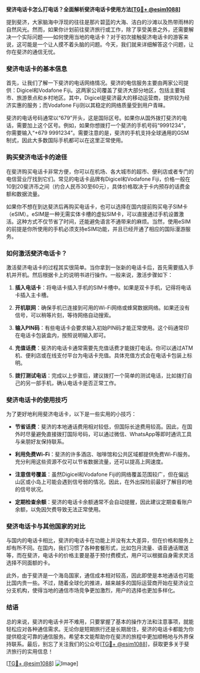 **斐济电话卡怎么打电话？全面解析斐济电话卡使用方法[[TG💪+ @esim1088](https://t.me/s/esim1088)]**

提到斐济，大家脑海中浮现的往往是那片碧蓝的大海、洁白的沙滩以及热带雨林的自然风光。然而，如果你计划前往斐济旅行或工作，除了享受美景之外，还需要解决一个实际问题——如何使用当地的电话卡？对于初次接触斐济电话卡的游客来说，这可能是一个让人摸不着头脑的问题。今天，我们就来详细解答这个问题，让你在斐济的通信无忧。

### 斐济电话卡的基本信息

首先，让我们了解一下斐济的电话网络情况。斐济的电信服务主要由两家公司提供：Digicel和Vodafone Fiji。这两家公司覆盖了斐济大部分地区，包括主要城市、旅游景点和乡村地区。其中，Digicel是斐济最大的移动运营商，提供较为经济实惠的服务；而Vodafone Fiji则以其稳定的网络质量受到用户青睐。

斐济的电话号码通常以“679”开头，这是国际区号。如果你从国外拨打斐济的电话，需要加上这个区号。例如，如果你想拨打一个斐济的手机号码“9991234”，你需要输入“+679 9991234”。需要注意的是，斐济的手机支持全球通用的GSM制式，因此大多数国际手机都可以在这里正常使用。

### 购买斐济电话卡的途径

在斐济购买电话卡非常方便，你可以在机场、各大城市的超市、便利店或者专门的电信营业厅找到它们。常见的电话卡品牌有Digicel和Vodafone Fiji，价格一般在10到20斐济币之间（约合人民币30至60元），具体价格取决于卡内预存的话费金额和数据流量。

如果你不想在到达斐济后再购买电话卡，也可以选择在国内提前购买电子SIM卡（eSIM）。eSIM是一种无需实体卡槽的虚拟SIM卡，可以直接通过手机设置激活。这种方式不仅节省了时间，还能避免语言不通带来的麻烦。当然，使用eSIM的前提是你所使用的手机必须支持eSIM功能，并且已经开通了相应的国际漫游服务。

### 如何激活斐济电话卡？

激活斐济电话卡的过程其实很简单。当你拿到一张新的电话卡后，首先需要插入手机并开机。然后根据卡上的说明书进行操作。一般来说，激活步骤如下：

1. **插入电话卡**：将电话卡插入手机的SIM卡槽中。如果是双卡手机，记得将电话卡插入主卡槽。
   
2. **开机联网**：确保手机已连接到可用的Wi-Fi网络或蜂窝数据网络。如果还没有信号，可以稍等片刻，等待网络自动搜索。

3. **输入PIN码**：有些电话卡会要求输入初始PIN码才能正常使用。这个码通常印在电话卡包装盒内，按照说明输入即可。

4. **充值话费**：斐济的电话卡通常需要先充值话费才能拨打电话。你可以通过ATM机、便利店或在线支付平台为电话卡充值。具体充值方式会在电话卡包装上标明。

5. **拨打测试电话**：完成以上步骤后，建议拨打一个简单的测试电话，比如拨打自己的另一部手机，确认电话卡是否正常工作。

### 斐济电话卡的使用技巧

为了更好地利用斐济电话卡，以下是一些实用的小技巧：

- **节省话费**：斐济的本地通话费用相对较低，但国际长途费用较高。因此，在国外时尽量避免直接拨打国际号码，可以通过微信、WhatsApp等即时通讯工具与亲朋好友保持联系。

- **利用免费Wi-Fi**：斐济的许多酒店、咖啡馆和公共区域都提供免费Wi-Fi服务。充分利用这些资源不仅可以节省数据流量，还可以提高上网速度。

- **注意信号覆盖**：虽然Digicel和Vodafone Fiji的网络覆盖范围较广，但在偏远山区或小岛上可能会遇到信号弱的情况。因此，在外出探险前最好了解目的地的信号状况。

- **定期检查余额**：斐济的电话卡余额通常不会自动提醒，因此建议定期查看账户余额，以免因欠费导致无法正常使用。

### 斐济电话卡与其他国家的对比

与国内的电话卡相比，斐济的电话卡在功能上并没有太大差异，但在价格和服务上却有所不同。在国内，我们习惯了各种套餐形式，比如包月流量、语音通话赠送等，而在斐济，电话卡的价格主要是基于预付费模式，用户可以根据自身需求灵活选择不同面额的卡。

此外，由于斐济是一个海岛国家，通信成本相对较高，因此即使是本地通话也可能比国内贵一些。不过，随着全球化的推进，越来越多的国际运营商开始在斐济设立分支机构，使得当地的通信市场竞争更加激烈，用户的选择也更加多样化。

### 结语

总的来说，斐济的电话卡并不难用，只要掌握了基本的操作方法和注意事项，就能轻松应对各种通信需求。无论你是短期旅行还是长期居住，斐济的电话卡都能为你提供稳定可靠的通信服务。希望本文能帮助你在斐济的旅程中更加顺畅地与外界保持联系。最后，别忘了关注我们的公众号[[TG💪+ @esim1088](https://t.me/s/esim1088)]，获取更多关于斐济旅行的实用信息！

[[TG💪+ @esim1088](https://t.me/s/esim1088)] ![Image](https://i.postimg.cc/4NQfJmqS/Snipaste-2025-05-13-00-14-12.png)]